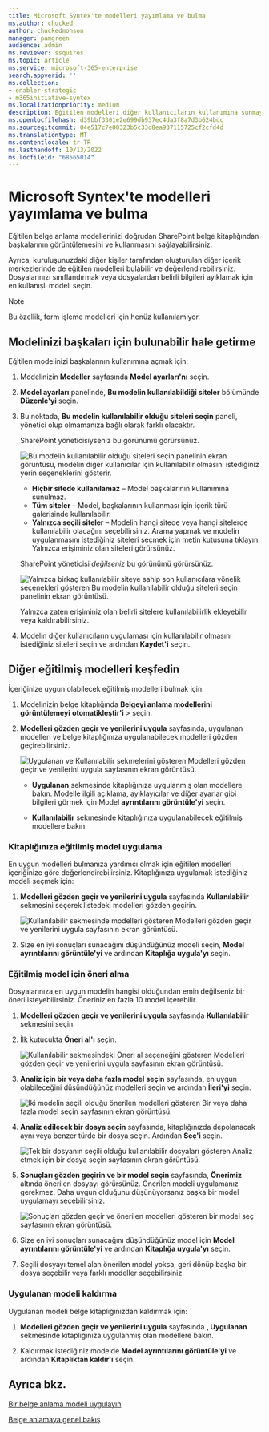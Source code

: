 ```yaml
---
title: Microsoft Syntex'te modelleri yayımlama ve bulma
ms.author: chucked
author: chuckedmonson
manager: pamgreen
audience: admin
ms.reviewer: ssquires
ms.topic: article
ms.service: microsoft-365-enterprise
search.appverid: ''
ms.collection:
- enabler-strategic
- m365initiative-syntex
ms.localizationpriority: medium
description: Eğitilen modelleri diğer kullanıcıların kullanımına sunmayı ve Microsoft Syntex'te diğer eğitilmiş modelleri uygulamayı öğrenin.
ms.openlocfilehash: d39bbf3301e2e699db937ec4da3f8a7d3b624bdc
ms.sourcegitcommit: 04e517c7e00323b5c33d8ea937115725cf2cfd4d
ms.translationtype: MT
ms.contentlocale: tr-TR
ms.lasthandoff: 10/13/2022
ms.locfileid: "68565014"
---
```

# <a name="publish-and-discover-models-in-microsoft-syntex"></a>Microsoft Syntex'te modelleri yayımlama ve bulma

Eğitilen belge anlama modellerinizi doğrudan SharePoint belge kitaplığından başkalarının görüntülemesini ve kullanmasını sağlayabilirsiniz. 

Ayrıca, kuruluşunuzdaki diğer kişiler tarafından oluşturulan diğer içerik merkezlerinde de eğitilen modelleri bulabilir ve değerlendirebilirsiniz. Dosyalarınızı sınıflandırmak veya dosyalardan belirli bilgileri ayıklamak için en kullanışlı modeli seçin. 

> [!NOTE]
> Bu özellik, form işleme modelleri için henüz kullanılamıyor.

## <a name="make-your-model-discoverable-to-others"></a>Modelinizi başkaları için bulunabilir hale getirme

Eğitilen modelinizi başkalarının kullanımına açmak için:

1. Modelinizin **Modeller** sayfasında **Model ayarları'nı** seçin.

2. **Model ayarları** panelinde, **Bu modelin kullanılabildiği siteler** bölümünde **Düzenle'yi** seçin.

3. Bu noktada, **Bu modelin kullanılabilir olduğu siteleri seçin** paneli, yönetici olup olmamanıza bağlı olarak farklı olacaktır. 

    SharePoint yöneticisiyseniz bu görünümü görürsünüz.

    ![Bu modelin kullanılabilir olduğu siteleri seçin panelinin ekran görüntüsü, modelin diğer kullanıcılar için kullanılabilir olmasını istediğiniz yerin seçeneklerini gösterir.](../media/content-understanding/select-sites.png)

    - **Hiçbir sitede kullanılamaz** – Model başkalarının kullanımına sunulmaz.
    - **Tüm siteler** – Model, başkalarının kullanması için içerik türü galerisinde kullanılabilir.
    - **Yalnızca seçili siteler** – Modelin hangi sitede veya hangi sitelerde kullanılabilir olacağını seçebilirsiniz. Arama yapmak ve modelin uygulanmasını istediğiniz siteleri seçmek için metin kutusuna tıklayın. Yalnızca erişiminiz olan siteleri görürsünüz.

    SharePoint yöneticisi *değilseniz* bu görünümü görürsünüz.

    ![Yalnızca birkaç kullanılabilir siteye sahip son kullanıcılara yönelik seçenekleri gösteren Bu modelin kullanılabilir olduğu siteleri seçin panelinin ekran görüntüsü.](../media/content-understanding/select-site-user.png)

    Yalnızca zaten erişiminiz olan belirli sitelere kullanılabilirlik ekleyebilir veya kaldırabilirsiniz.

4. Modelin diğer kullanıcıların uygulaması için kullanılabilir olmasını istediğiniz siteleri seçin ve ardından **Kaydet'i** seçin.

## <a name="discover-other-trained-models"></a>Diğer eğitilmiş modelleri keşfedin

İçeriğinize uygun olabilecek eğitilmiş modelleri bulmak için:

1. Modelinizin belge kitaplığında **Belgeyi anlama modellerini görüntülemeyi** **otomatikleştir'i** >  seçin.

2. **Modelleri gözden geçir ve yenilerini uygula** sayfasında, uygulanan modelleri ve belge kitaplığınıza uygulanabilecek modelleri gözden geçirebilirsiniz.

    ![Uygulanan ve Kullanılabilir sekmelerini gösteren Modelleri gözden geçir ve yenilerini uygula sayfasının ekran görüntüsü.](../media/content-understanding/review-models-apply-new-ones.png)

   - **Uygulanan** sekmesinde kitaplığınıza uygulanmış olan modellere bakın. Modelle ilgili açıklama, ayıklayıcılar ve diğer ayarlar gibi bilgileri görmek için Model **ayrıntılarını görüntüle'yi** seçin.
   
   - **Kullanılabilir** sekmesinde kitaplığınıza uygulanabilecek eğitilmiş modellere bakın.


### <a name="apply-a-trained-model-to-your-library"></a>Kitaplığınıza eğitilmiş model uygulama

En uygun modelleri bulmanıza yardımcı olmak için eğitilen modelleri içeriğinize göre değerlendirebilirsiniz. Kitaplığınıza uygulamak istediğiniz modeli seçmek için:

1. **Modelleri gözden geçir ve yenilerini uygula** sayfasında **Kullanılabilir** sekmesini seçerek listedeki modelleri gözden geçirin.

    ![Kullanılabilir sekmesinde modelleri gösteren Modelleri gözden geçir ve yenilerini uygula sayfasının ekran görüntüsü.](../media/content-understanding/available-models-to-apply.png)

2. Size en iyi sonuçları sunacağını düşündüğünüz modeli seçin, **Model ayrıntılarını görüntüle'yi** ve ardından **Kitaplığa uygula'yı** seçin.

### <a name="get-a-recommendation-for-a-trained-model"></a>Eğitilmiş model için öneri alma

Dosyalarınıza en uygun modelin hangisi olduğundan emin değilseniz bir öneri isteyebilirsiniz. Öneriniz en fazla 10 model içerebilir.

1. **Modelleri gözden geçir ve yenilerini uygula** sayfasında **Kullanılabilir** sekmesini seçin.

2. İlk kutucukta **Öneri al'ı** seçin.

    ![Kullanılabilir sekmesindeki Öneri al seçeneğini gösteren Modelleri gözden geçir ve yenilerini uygula sayfasının ekran görüntüsü.](../media/content-understanding/get-recommendation.png)

3. **Analiz için bir veya daha fazla model seçin** sayfasında, en uygun olabileceğini düşündüğünüz modelleri seçin ve ardından **İleri'yi** seçin.

    ![İki modelin seçili olduğu önerilen modelleri gösteren Bir veya daha fazla model seçin sayfasının ekran görüntüsü.](../media/content-understanding/recommendation-results.png)

4. **Analiz edilecek bir dosya seçin** sayfasında, kitaplığınızda depolanacak aynı veya benzer türde bir dosya seçin. Ardından **Seç'i** seçin.

    ![Tek bir dosyanın seçili olduğu kullanılabilir dosyaları gösteren Analiz etmek için bir dosya seçin sayfasının ekran görüntüsü.](../media/content-understanding/file-to-analyze.png)

5. **Sonuçları gözden geçirin ve bir model seçin** sayfasında, **Önerimiz** altında önerilen dosyayı görürsünüz. Önerilen modeli uygulamanız gerekmez. Daha uygun olduğunu düşünüyorsanız başka bir model uygulamayı seçebilirsiniz.

    ![Sonuçları gözden geçir ve önerilen modelleri gösteren bir model seç sayfasının ekran görüntüsü.](../media/content-understanding/review-results.png)

6. Size en iyi sonuçları sunacağını düşündüğünüz model için **Model ayrıntılarını görüntüle'yi** ve ardından **Kitaplığa uygula'yı** seçin.

7. Seçili dosyayı temel alan önerilen model yoksa, geri dönüp başka bir dosya seçebilir veya farklı modeller seçebilirsiniz.

### <a name="remove-an-applied-model"></a>Uygulanan modeli kaldırma

Uygulanan modeli belge kitaplığınızdan kaldırmak için:

1. **Modelleri gözden geçir ve yenilerini uygula** sayfasında **, Uygulanan** sekmesinde kitaplığınıza uygulanmış olan modellere bakın.

2. Kaldırmak istediğiniz modelde **Model ayrıntılarını görüntüle'yi** ve ardından **Kitaplıktan kaldır'ı** seçin.


## <a name="see-also"></a>Ayrıca bkz.

[Bir belge anlama modeli uygulayın](apply-a-model.md)

[Belge anlamaya genel bakış](document-understanding-overview.md)
